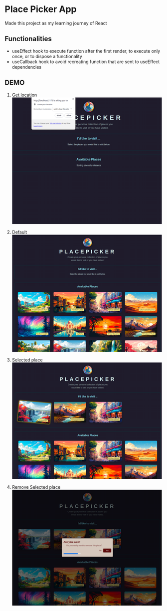 # Place Picker App

Made this project as my learning journey of React

## Functionalities
  * useEffect hook to execute function after the first render, to execute only once, or to dispose a functionality
  * useCallback hook to avoid recreating function that are sent to useEffect dependencies


## DEMO

1. Get location
![Default](https://github.com/bogdy9912/place-picker/blob/main/demo/place-picker-1.png)


1. Default
![Default](https://github.com/bogdy9912/place-picker/blob/main/demo/place-picker-2.png)


1. Selected place
![Default](https://github.com/bogdy9912/place-picker/blob/main/demo/place-picker-3.png)


1. Remove Selected place
![Default](https://github.com/bogdy9912/place-picker/blob/main/demo/place-picker-4.png)
